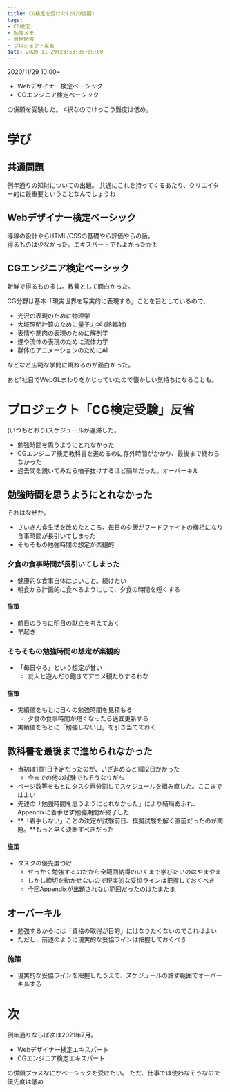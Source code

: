 ```yaml
---
title: CG検定を受けた(2020後期)
tags:
- CG検定
- 勉強メモ
- 資格勉強
- プロジェクト反省
date: 2020-11-29T23:53:00+09:00
---
```


2020/11/29 10:00~

- Webデザイナー検定ベーシック
- CGエンジニア検定ベーシック

の併願を受験した。
4択なのでけっこう難度は低め。


# 学び #

## 共通問題 ##

例年通りの知財についての出題。
共通にこれを持ってくるあたり、クリエイター的に最重要ということなんでしょうね


## Webデザイナー検定ベーシック ##

導線の設計やらHTML/CSSの基礎やら評価やらの話。  
得るものは少なかった。エキスパートでもよかったかも


## CGエンジニア検定ベーシック ##

新鮮で得るもの多し。教養として面白かった。

CG分野は基本「現実世界を写実的に表現する」ことを旨としているので、

- 光沢の表現のために物理学
- 大域照明計算のために量子力学 (熱輻射)
- 表情や筋肉の表現のために解剖学
- 煙や流体の表現のために流体力学
- 群体のアニメーションのためにAI

などなど広範な学問に跳ねるのが面白かった。

あと1社目でWebGLまわりをかじっていたので懐かしい気持ちになることも。


# プロジェクト「CG検定受験」反省 #

(いつもどおり)スケジュールが遅滞した。

- 勉強時間を思うようにとれなかった
- CGエンジニア検定教科書を進めるのに存外時間がかかり、最後まで終わらなかった
- 過去問を説いてみたら拍子抜けするほど簡単だった。オーバーキル
  

## 勉強時間を思うようにとれなかった ##

それはなぜか。

- さいきん食生活を改めたところ、毎日の夕飯がフードファイトの様相になり食事時間が長引いてしまった
- そもそもの勉強時間の想定が楽観的

### 夕食の食事時間が長引いてしまった ###

- 健康的な食事自体はよいこと。続けたい
- 朝食から計画的に食べるようにして、夕食の時間を短くする

#### 施策 ####

- 前日のうちに明日の献立を考えておく
- 早起き


### そもそもの勉強時間の想定が楽観的 ###

- 「毎日やる」という想定が甘い
  - 友人と遊んだり飽きてアニメ観たりするわな

#### 施策 ####

- 実績値をもとに日々の勉強時間を見積もる
  - 夕食の食事時間が短くなったら適宜更新する
- 実績値をもとに「勉強しない日」を引き当てておく


## 教科書を最後まで進められなかった ##

- 当初は1章1日予定だったのが、いざ進めると1章2日かかった
  - 今までの他の試験でもそうなりがち
- ページ数等をもとにタスク再分割してスケジュールを組み直した。ここまではよい
- 先述の「勉強時間を思うようにとれなかった」により結局あふれ、Appendixに着手せず勉強期間が終了した
- **「着手しない」ことの決定が試験前日、模擬試験を解く直前だったのが問題。**もっと早く決断すべきだった

#### 施策 ####

- タスクの優先度づけ
  - せっかく勉強するのだから全範囲納得のいくまで学びたいのはやまやま
  - しかし締切を動かせないので現実的な妥協ラインは把握しておくべき
  - 今回Appendixが出題されない範囲だったのはたまたま

## オーバーキル ##

- 勉強するからには「資格の取得が目的」にはなりたくないのでこれはよい
- ただし、前述のように現実的な妥協ラインは把握しておくべき

### 施策 ###

- 現実的な妥協ラインを把握したうえで、スケジュールの許す範囲でオーバーキルする



# 次 #

例年通りならば次は2021年7月。

- Webデザイナー検定エキスパート
- CGエンジニア検定エキスパート

の併願プラスなにかベーシックを受けたい。
ただ、仕事では使わなそうなので優先度は低め
